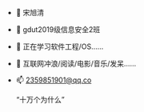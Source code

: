- 👋 宋旭清
- 👀 gdut2019级信息安全2班
- 🌱 正在学习软件工程/OS……
- 💞️ 互联网冲浪/阅读/电影/音乐/发呆……
- 📫 2359851901@qq.co

     
     “十万个为什么”
